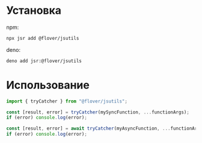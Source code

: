 # Установка

npm:

```sh
npx jsr add @flover/jsutils
```

deno:

```sh
deno add jsr:@flover/jsutils
```

# Использование

```javascript
import { tryCatcher } from "@flover/jsutils";

const [result, error] = tryCatcher(mySyncFunction, ...functionArgs);
if (error) console.log(error);

const [result, error] = await tryCatcher(myAsyncFunction, ...functionArgs);
if (error) console.log(error);
```
